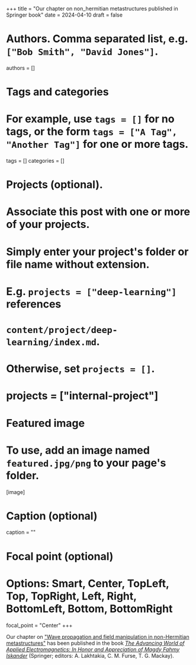 +++
title = "Our chapter on non_hermitian metastructures published in Springer book"
date = 2024-04-10
draft = false

# Authors. Comma separated list, e.g. `["Bob Smith", "David Jones"]`.
authors = []

# Tags and categories
# For example, use `tags = []` for no tags, or the form `tags = ["A Tag", "Another Tag"]` for one or more tags.
tags = []
categories = []

# Projects (optional).
#   Associate this post with one or more of your projects.
#   Simply enter your project's folder or file name without extension.
#   E.g. `projects = ["deep-learning"]` references 
#   `content/project/deep-learning/index.md`.
#   Otherwise, set `projects = []`.
# projects = ["internal-project"]

# Featured image
# To use, add an image named `featured.jpg/png` to your page's folder. 
[image]
  # Caption (optional)
  caption = ""

  # Focal point (optional)
  # Options: Smart, Center, TopLeft, Top, TopRight, Left, Right, BottomLeft, Bottom, BottomRight
  focal_point = "Center"
+++

Our chapter on ["Wave propagation and field manipulation in non-Hermitian metastructures"](/publication/moccia-2024-nh-springer)
has been published in the book [*The Advancing World of Applied Electromagnetics: In Honor and Appreciation of Magdy Fahmy Iskander*](https://link.springer.com/book/10.1007/978-3-031-39824-7) (Springer; editors: A. Lakhtakia, C. M. Furse, T. G. Mackay).

